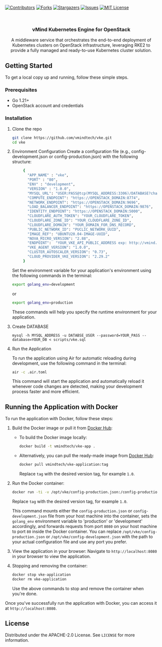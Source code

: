 <a name="readme-top"></a>

[![Contributors][contributors-shield]][contributors-url]
[![Forks][forks-shield]][forks-url]
[![Stargazers][stars-shield]][stars-url]
[![Issues][issues-shield]][issues-url]
[![MIT License][license-shield]][license-url]



<!-- PROJECT LOGO -->
<br />
<div align="center">

  <h3 align="center">vMind Kubernetes Engine for OpenStack</h3>

  <p align="center">
     A middleware service that orchestrates the end-to-end deployment of Kubernetes clusters on OpenStack infrastructure, leveraging RKE2 to provide a fully managed and ready-to-use Kubernetes cluster solution.
    <br />
  </p>
</div>

## Getting Started

To get a local copy up and running, follow these simple steps.

### Prerequisites

- Go 1.21+
- OpenStack account and credentials

### Installation

1. Clone the repo
   ```sh
   git clone https://github.com/vmindtech/vke.git
   cd vke
   ```

2. Environment Configuration
    Create a configuration file (e.g., config-development.json or config-production.json) with the following structure:

   ```sh
        {
          "APP_NAME" : "vke",
          "PORT" : "80",
          "ENV" : "development",
          "VERSION" : "1.0.0",
          "MYSQL_URL": "USER:PASS@tcp(MYSQL_ADDRESS:3306)/DATABASE?charset=utf8&parseTime=true&loc=Europe%2FIstanbul",
          "COMPUTE_ENDPOINT": "https://OPENSTACK_DOMAIN:8774",
          "NETWORK_ENDPOINT": "https://OPENSTACK_DOMAIN:9696",
          "LOAD_BALANCER_ENDPOINT": "https://OPENSTACK_DOMAIN:9876",
          "IDENTITY_ENDPOINT": "https://OPENSTACK_DOMAIN:5000",
          "CLOUDFLARE_AUTH_TOKEN": "YOUR_CLOUDFLARE_TOKEN",
          "CLOUDFLARE_ZONE_ID": "YOUR_CLOUDFLARE_ZONE_ID",
          "CLOUDFLARE_DOMAIN": "YOUR_DOMAIN_FOR_DNS_RECORD",
          "PUBLIC_NETWORK_ID": "PUCLIC_NETWORK_UUID",
          "IMAGE_REF": "UBUNTU20.04-IMAGE-UUID",
          "NOVA_MICRO_VERSION": "2.88",
          "ENDPOINT":  "YOUR_VKE_API_PUBLIC_ADDRESS exp: http://vmind.com.tr/api/v1",
          "VKE_AGENT_VERSION": "1.0.0",
          "CLUSTER_AUTOSCALER_VERSION": "0.73",
          "CLOUD_PROVIDER_VKE_VERSION": "2.29.2"
        }
   ```
    Set the environment variable for your application's environment using the following commands in the terminal:

    ```sh
    export golang_env=development
    ```
    or 

    ```sh
    export golang_env=production
    ```
    These commands will help you specify the runtime environment for your application.
3. Create DATABASE

    ```
    mysql -h MYSQL_ADDRESS -u DATABSE_USER --password=YOUR_PASS --database=YOUR_DB < scripts/vke.sql 
    ```

4. Run the Application

    To run the application using Air for automatic reloading during development, use the following command in the terminal:

    ```sh
    air -c .air.toml
    ```

    This command will start the application and automatically reload it whenever code changes are detected, making your development process faster and more efficient.


## Running the Application with Docker

To run the application with Docker, follow these steps:

1. Build the Docker image or pull it from [Docker Hub](https://hub.docker.com/r/vmindtech/vke-application):
    - To build the Docker image locally:
        ```sh
        docker build -t vmindtech/vke-app .
        ```

    - Alternatively, you can pull the ready-made image from [Docker Hub](https://hub.docker.com/r/vmindtech/vke-application):
        ```sh
        docker pull vmindtech/vke-application:tag
        ```
        Replace `tag` with the desired version tag, for example `1.0`.


2. Run the Docker container:
    ```sh
    docker run -ti -v /opt/vke/config-production.json:/config-production.json -e golang_env='production' -p 8080:80 --name vke-application vmindtech/vke-application:tag
    ```
    Replace `tag` with the desired version tag, for example `1.0`.

    This command mounts either the `config-production.json` or `config-development.json` file from your host machine into the container, sets the `golang_env` environment variable to 'production' or 'development' accordingly, and forwards requests from port `8080` on your host machine to port `80` inside the Docker container. You can replace `/opt/vke/config-production.json` or `/opt/vke/config-development.json` with the path to your actual configuration file and use any port you prefer.

3. View the application in your browser:
    Navigate to `http://localhost:8080` in your browser to view the application.

4. Stopping and removing the container:
    ```sh
    docker stop vke-application
    docker rm vke-application
    ```

    Use the above commands to stop and remove the container when you're done.

Once you've successfully run the application with Docker, you can access it at `http://localhost:8080`.

<!-- LICENSE -->
## License

Distributed under the APACHE-2.0 License. See `LICENSE` for more information.


[contributors-shield]: https://img.shields.io/github/contributors/vmindtech/vke?style=for-the-badge
[contributors-url]: https://github.com/vmindtech/vke/graphs/contributors
[forks-shield]: https://img.shields.io/github/forks/vmindtech/vke?style=for-the-badge
[forks-url]: https://github.com/vmindtech/vke/network/members
[stars-shield]: https://img.shields.io/github/stars/vmindtech/vke?style=for-the-badge
[stars-url]: https://github.com/vmindtech/vke/stargazers
[issues-shield]: https://img.shields.io/github/issues/vmindtech/vke?style=for-the-badge
[issues-url]: https://github.com/vmindtech/vke/issues
[license-shield]: https://img.shields.io/github/license/vmindtech/vke?style=for-the-badge
[license-url]: https://github.com/vmindtech/vke/blob/main/LICENSE
